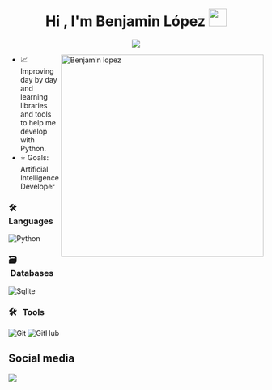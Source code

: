 <h1 align="center">Hi , I'm Benjamin López <img src="https://media.giphy.com/media/hvRJCLFzcasrR4ia7z/giphy.gif" width="35"></h1>

<p align="center">
  <a href="https://github.com/DenverCoder1/readme-typing-svg"><img src="https://readme-typing-svg.herokuapp.com/?font=Time+New+Roman&color=cyan&size=25&center=true&vCenter=true&width=600&height=100&lines=Python+Developer..&hearts;++;self-taught+programmer"></a>
</p>

<p><img align="right" witdh="400px" height="400px" src="https://github.com/Adam-pw/Adam-pw/blob/main/animation_500_kxa883sd.gif" alt="Benjamin lopez" /></p>

- 📈 Improving day by day and learning libraries and tools to help me develop with Python.
- ⭐ Goals: Artificial Intelligence Developer 


### 🛠 &nbsp; Languages

![Python](https://img.shields.io/badge/python-3670A0?style=for-the-badge&logo=python&logoColor=ffdd54)&nbsp;

### 🗃 &nbsp;Databases

![Sqlite](https://img.shields.io/badge/Sqlite-%23316192.svg?style=for-the-badge&logo=Sqlite&logoColor=white)&nbsp;

### 🛠 &nbsp; Tools

![Git](https://img.shields.io/badge/git-%23F05033.svg?style=for-the-badge&logo=git&logoColor=white) ![GitHub](https://img.shields.io/badge/github-%23121011.svg?style=for-the-badge&logo=github&logoColor=white)


## Social media

 <a href= "https://www.linkedin.com/in/benjam%C3%ADn-lopez-38068a2a2/">
    <img src="https://img.shields.io/badge/linkedin-%230077B5.svg?style=for-the-badge&logo=linkedin&logoColor=white">
 </a>
